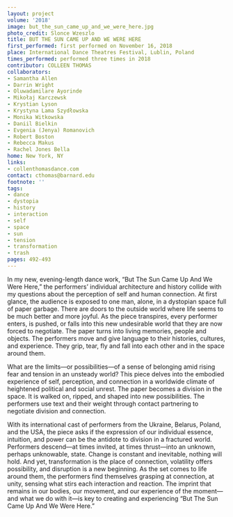 ```yaml
---
layout: project
volume: '2018'
image: but_the_sun_came_up_and_we_were_here.jpg
photo_credit: Slonce Wzeszlo
title: BUT THE SUN CAME UP AND WE WERE HERE
first_performed: first performed on November 16, 2018
place: International Dance Theatres Festival, Lublin, Poland
times_performed: performed three times in 2018
contributor: COLLEEN THOMAS
collaborators:
- Samantha Allen
- Darrin Wright
- Oluwadamilare Ayorinde
- Mikołaj Karczewsk
- Krystian Lyson
- Krystyna Lama Szydłowska
- Monika Witkowska
- Daniil Bielkin
- Evgenia (Jenya) Romanovich
- Robert Boston
- Rebecca Makus
- Rachel Jones Bella
home: New York, NY
links:
- collenthomasdance.com
contact: cthomas@barnard.edu
footnote: ''
tags:
- dance
- dystopia
- history
- interaction
- self
- space
- sun
- tension
- transformation
- trash
pages: 492-493
---
```


In my new, evening-length dance work, “But The Sun Came Up And We Were Here,” the performers’ individual architecture and history collide with my questions about the perception of self and human connection. At first glance, the audience is exposed to one man, alone, in a dystopian space full of paper garbage. There are doors to the outside world where life seems to be much better and more joyful. As the piece transpires, every performer enters, is pushed, or falls into this new undesirable world that they are now forced to negotiate. The paper turns into living memories, people and objects. The performers move and give language to their histories, cultures, and experience. They grip, tear, fly and fall into each other and in the space around them.

What are the limits—or possibilities—of a sense of belonging amid rising fear and tension in an unsteady world? This piece delves into the embodied experience of self, perception, and connection in a worldwide climate of heightened political and social unrest. The paper becomes a division in the space. It is walked on, ripped, and shaped into new possibilities. The performers use text and their weight through contact partnering to negotiate division and connection.

With its international cast of performers from the Ukraine, Belarus, Poland, and the USA, the piece asks if the expression of our individual essence, intuition, and power can be the antidote to division in a fractured world. Performers descend—at times invited, at times thrust—into an unknown, perhaps unknowable, state. Change is constant and inevitable, nothing will hold. And yet, transformation is the place of connection, volatility offers possibility, and disruption is a new beginning. As the set comes to life around them, the performers find themselves grasping at connection, at unity, sensing what stirs each interaction and reaction. The imprint that remains in our bodies, our movement, and our experience of the moment—and what we do with it—is key to creating and experiencing “But The Sun Came Up And We Were Here.”
